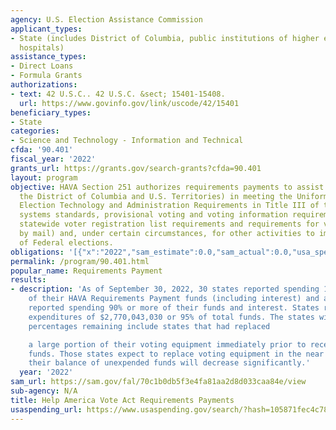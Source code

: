 ```yaml
---
agency: U.S. Election Assistance Commission
applicant_types:
- State (includes District of Columbia, public institutions of higher education and
  hospitals)
assistance_types:
- Direct Loans
- Formula Grants
authorizations:
- text: 42 U.S.C.. 42 U.S.C. &sect; 15401-15408.
  url: https://www.govinfo.gov/link/uscode/42/15401
beneficiary_types:
- State
categories:
- Science and Technology - Information and Technical
cfda: '90.401'
fiscal_year: '2022'
grants_url: https://grants.gov/search-grants?cfda=90.401
layout: program
objective: HAVA Section 251 authorizes requirements payments to assist States (including
  the District of Columbia and U.S. Territories) in meeting the Uniform and Nondiscriminatory
  Election Technology and Administration Requirements in Title III of the Act (voting
  systems standards, provisional voting and voting information requirements, computerized
  statewide voter registration list requirements and requirements for voters who register
  by mail) and, under certain circumstances, for other activities to improve the administration
  of Federal elections.
obligations: '[{"x":"2022","sam_estimate":0.0,"sam_actual":0.0,"usa_spending_actual":0.0},{"x":"2023","sam_estimate":0.0,"sam_actual":0.0,"usa_spending_actual":0.0},{"x":"2024","sam_estimate":0.0,"sam_actual":0.0,"usa_spending_actual":0.0}]'
permalink: /program/90.401.html
popular_name: Requirements Payment
results:
- description: 'As of September 30, 2022, 30 states reported spending 100 percent
    of their HAVA Requirements Payment funds (including interest) and another 17 states
    reported spending 90% or more of their funds and interest. States reported cumulative
    expenditures of $2,770,043,030 or 95% of total funds. The states with the highest
    percentages remaining include states that had replaced

    a large portion of their voting equipment immediately prior to receiving HAVA
    funds. Those states expect to replace voting equipment in the near future, and
    their balance of unexpended funds will decrease significantly.'
  year: '2022'
sam_url: https://sam.gov/fal/70c1b0db5f3e4fa81aa2d8d033caa84e/view
sub-agency: N/A
title: Help America Vote Act Requirements Payments
usaspending_url: https://www.usaspending.gov/search/?hash=105871fec4c78399af7b024dbdb9e3d7
---
```

